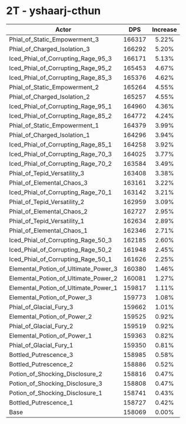 # 2T - yshaarj-cthun
| Actor | DPS | Increase |
|---|:---:|:---:|
|Phial_of_Static_Empowerment_3|166317|5.22%|
|Phial_of_Charged_Isolation_3|166292|5.20%|
|Iced_Phial_of_Corrupting_Rage_95_3|166171|5.13%|
|Iced_Phial_of_Corrupting_Rage_95_2|165453|4.67%|
|Iced_Phial_of_Corrupting_Rage_85_3|165376|4.62%|
|Phial_of_Static_Empowerment_2|165264|4.55%|
|Phial_of_Charged_Isolation_2|165257|4.55%|
|Iced_Phial_of_Corrupting_Rage_95_1|164960|4.36%|
|Iced_Phial_of_Corrupting_Rage_85_2|164772|4.24%|
|Phial_of_Static_Empowerment_1|164379|3.99%|
|Phial_of_Charged_Isolation_1|164296|3.94%|
|Iced_Phial_of_Corrupting_Rage_85_1|164258|3.92%|
|Iced_Phial_of_Corrupting_Rage_70_3|164025|3.77%|
|Iced_Phial_of_Corrupting_Rage_70_2|163584|3.49%|
|Phial_of_Tepid_Versatility_3|163408|3.38%|
|Phial_of_Elemental_Chaos_3|163161|3.22%|
|Iced_Phial_of_Corrupting_Rage_70_1|163142|3.21%|
|Phial_of_Tepid_Versatility_2|162959|3.09%|
|Phial_of_Elemental_Chaos_2|162727|2.95%|
|Phial_of_Tepid_Versatility_1|162634|2.89%|
|Phial_of_Elemental_Chaos_1|162346|2.71%|
|Iced_Phial_of_Corrupting_Rage_50_3|162185|2.60%|
|Iced_Phial_of_Corrupting_Rage_50_2|161948|2.45%|
|Iced_Phial_of_Corrupting_Rage_50_1|161626|2.25%|
|Elemental_Potion_of_Ultimate_Power_3|160380|1.46%|
|Elemental_Potion_of_Ultimate_Power_2|160081|1.27%|
|Elemental_Potion_of_Ultimate_Power_1|159817|1.11%|
|Elemental_Potion_of_Power_3|159773|1.08%|
|Phial_of_Glacial_Fury_3|159662|1.01%|
|Elemental_Potion_of_Power_2|159525|0.92%|
|Phial_of_Glacial_Fury_2|159519|0.92%|
|Elemental_Potion_of_Power_1|159363|0.82%|
|Phial_of_Glacial_Fury_1|159350|0.81%|
|Bottled_Putrescence_3|158985|0.58%|
|Bottled_Putrescence_2|158886|0.52%|
|Potion_of_Shocking_Disclosure_2|158816|0.47%|
|Potion_of_Shocking_Disclosure_3|158808|0.47%|
|Potion_of_Shocking_Disclosure_1|158741|0.43%|
|Bottled_Putrescence_1|158727|0.42%|
|Base|158069|0.00%|
